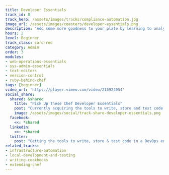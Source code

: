 ```yaml
---
title: Developer Essentials
track_id: 8
track_hero: /assets/images/tracks/compliance-automation.jpg
image_url: /assets/images/coasters/developer-essentials.png
description: "Add some more goodness to your plate by learning to analyze web operations and describe each component as code in a Chef cookbook. Go hands-on with the tools needed to write, store, and test that code in a collaborative DevOps environment."
hours: 2
level: Beginner
track_class: card-red
category: Admin
order: 3
modules:
- web-operations-essentials
- sys-admin-essentials
- text-editors
- version-control
- ruby-behind-chef
tags: [beginner]
video_url: 'https://player.vimeo.com/video/215924054'
social_share:
  shared: &shared
    title: "Pick Up These Chef Developer Essentials"
    post: "Currently acquiring the tools to write, store and test code in a DevOps environment via the Developer Essentials track at Learn Chef Rally. Get what you need now."
    image: /assets/images/social/track-share-developer-essentials.png
  facebook:
    <<: *shared
  linkedin:
    <<: *shared
  twitter:
    post: "Getting the tools to write, store & test code in a DevOps environment with Learn Chef's Developer Essentials track: "
related_tracks:
- infrastructure-automation
- local-development-and-testing
- writing-cookbooks
- extending-chef
---
```

